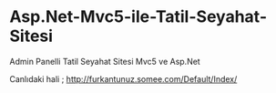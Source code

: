 # Asp.Net-Mvc5-ile-Tatil-Seyahat-Sitesi
 Admin Panelli Tatil Seyahat Sitesi Mvc5 ve Asp.Net


Canlıdaki hali ; http://furkantunuz.somee.com/Default/Index/
